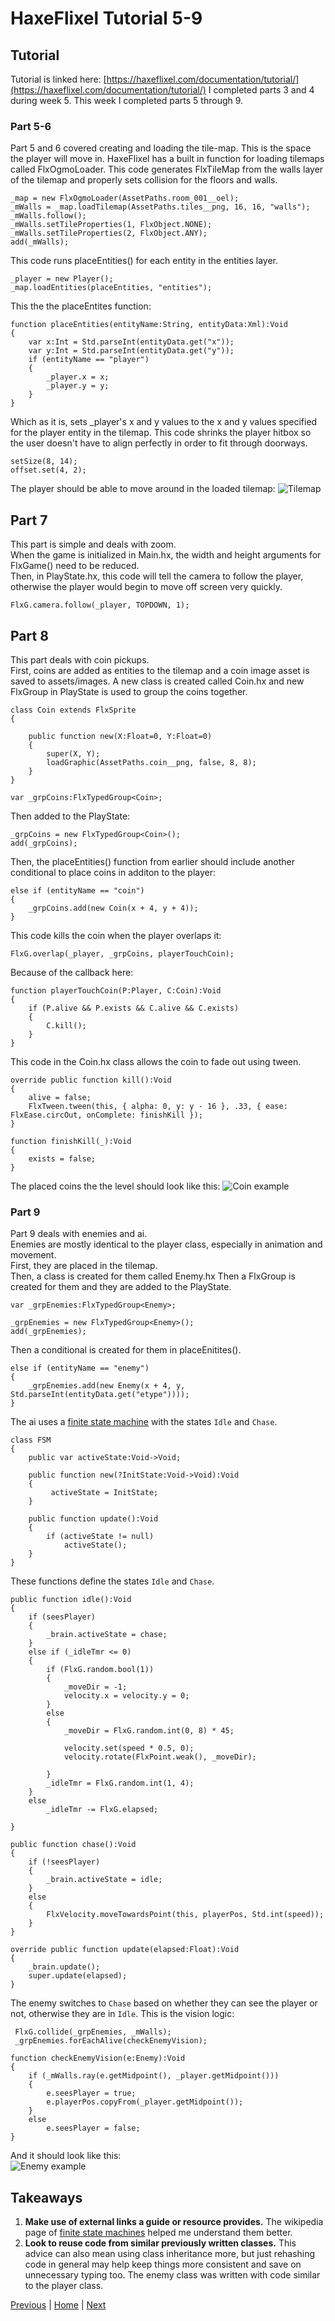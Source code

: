 # HaxeFlixel Tutorial 5-9

## Tutorial
Tutorial is linked here:
[https://haxeflixel.com/documentation/tutorial/](https://haxeflixel.com/documentation/tutorial/)
I completed parts 3 and 4 during week 5. This week I completed parts 5 through 9.

### Part 5-6
Part 5 and 6 covered creating and loading the tile-map. This is the space the player will move in.
HaxeFlixel has a built in function for loading tilemaps called FlxOgmoLoader.
This code generates FlxTileMap from the walls layer of the tilemap and properly sets collision for the floors and walls.
```
_map = new FlxOgmoLoader(AssetPaths.room_001__oel);
_mWalls = _map.loadTilemap(AssetPaths.tiles__png, 16, 16, "walls");
_mWalls.follow();
_mWalls.setTileProperties(1, FlxObject.NONE);
_mWalls.setTileProperties(2, FlxObject.ANY);
add(_mWalls);
```
This code runs placeEntities() for each entity in the entities layer.
```
_player = new Player();
_map.loadEntities(placeEntities, "entities");
```
This the the placeEntites function:
```
function placeEntities(entityName:String, entityData:Xml):Void
{
    var x:Int = Std.parseInt(entityData.get("x"));
    var y:Int = Std.parseInt(entityData.get("y"));
    if (entityName == "player")
    {
        _player.x = x;
        _player.y = y;
    }
}
```
Which as it is, sets _player's x and y values to the x and y values specified for the player entity in the tilemap.
This code shrinks the player hitbox so the user doesn't have to align perfectly in order to fit through doorways.
```
setSize(8, 14);
offset.set(4, 2);
```
The player should be able to move around in the loaded tilemap:
![Tilemap](https://github.com/yuhangc9321/haxe-independent-study/blob/master/blog-images/0013b.png "Tilemap")  

## Part 7
This part is simple and deals with zoom.  
When the game is initialized in Main.hx, the width and height arguments for FlxGame() need to be reduced.  
Then, in PlayState.hx, this code will tell the camera to follow the player,  
otherwise the player would begin to move off screen very quickly.
```
FlxG.camera.follow(_player, TOPDOWN, 1);
```

## Part 8
This part deals with coin pickups.  
First, coins are added as entities to the tilemap and a coin image asset is saved to assets/images.
A new class is created called Coin.hx and new FlxGroup in PlayState is used to group the coins together.
```
class Coin extends FlxSprite
{
    
    public function new(X:Float=0, Y:Float=0) 
    {
        super(X, Y);
        loadGraphic(AssetPaths.coin__png, false, 8, 8);
    }
}
```
```
var _grpCoins:FlxTypedGroup<Coin>;
```
Then added to the PlayState:  
```
_grpCoins = new FlxTypedGroup<Coin>();
add(_grpCoins);
```
Then, the placeEntities() function from earlier should include another conditional to place coins in additon to the player:
```
else if (entityName == "coin")
{
    _grpCoins.add(new Coin(x + 4, y + 4));
}
```
This code kills the coin when the player overlaps it:
```
FlxG.overlap(_player, _grpCoins, playerTouchCoin);
```
Because of the callback here:
```
function playerTouchCoin(P:Player, C:Coin):Void
{
    if (P.alive && P.exists && C.alive && C.exists)
    {
        C.kill();
    }
}
```
This code in the Coin.hx class allows the coin to fade out using tween.
```
override public function kill():Void
{
    alive = false;
    FlxTween.tween(this, { alpha: 0, y: y - 16 }, .33, { ease: FlxEase.circOut, onComplete: finishKill });
}

function finishKill(_):Void
{
    exists = false;
}
```
The placed coins the the level should look like this:
![Coin example](https://github.com/yuhangc9321/haxe-independent-study/blob/master/blog-images/0016b.png "Coin example")  

### Part 9
Part 9 deals with enemies and ai.  
Enemies are mostly identical to the player class, especially in animation and movement.  
First, they are placed in the tilemap.  
Then, a class is created for them called Enemy.hx
Then a FlxGroup is created for them and they are added to the PlayState.
```
var _grpEnemies:FlxTypedGroup<Enemy>;
```
```
_grpEnemies = new FlxTypedGroup<Enemy>();
add(_grpEnemies);
```
Then a conditional is created for them in placeEnitites().  
```
else if (entityName == "enemy")
{
    _grpEnemies.add(new Enemy(x + 4, y, Std.parseInt(entityData.get("etype"))));
}
```
The ai uses a [finite state machine](https://en.wikipedia.org/wiki/Finite-state_machine) with the states `Idle` and `Chase`.  
```
class FSM
{
    public var activeState:Void->Void;

    public function new(?InitState:Void->Void):Void
    {
         activeState = InitState;
    }

    public function update():Void
    {
        if (activeState != null)
            activeState();
    }
}
```
These functions define the states `Idle` and `Chase`.
```
public function idle():Void
{
    if (seesPlayer)
    {
        _brain.activeState = chase;
    }
    else if (_idleTmr <= 0)
    {
        if (FlxG.random.bool(1))
        {
            _moveDir = -1;
            velocity.x = velocity.y = 0;
        }
        else
        {
            _moveDir = FlxG.random.int(0, 8) * 45;

            velocity.set(speed * 0.5, 0);
            velocity.rotate(FlxPoint.weak(), _moveDir);

        }
        _idleTmr = FlxG.random.int(1, 4);            
    }
    else
        _idleTmr -= FlxG.elapsed;

}

public function chase():Void
{
    if (!seesPlayer)
    {
        _brain.activeState = idle;
    }
    else
    {
        FlxVelocity.moveTowardsPoint(this, playerPos, Std.int(speed));
    }
}

override public function update(elapsed:Float):Void
{
    _brain.update();
    super.update(elapsed);
}
```
The enemy switches to `Chase` based on whether they can see the player or not, otherwise they are in `Idle`.
This is the vision logic:
```
 FlxG.collide(_grpEnemies, _mWalls);
 _grpEnemies.forEachAlive(checkEnemyVision);
```
```
function checkEnemyVision(e:Enemy):Void
{
    if (_mWalls.ray(e.getMidpoint(), _player.getMidpoint()))
    {
        e.seesPlayer = true;
        e.playerPos.copyFrom(_player.getMidpoint());
    }
    else
        e.seesPlayer = false;
}
```
And it should look like this:  
![Enemy example](https://github.com/yuhangc9321/haxe-independent-study/blob/master/blog-images/0018b.png "Enemy example")  

## Takeaways
1. **Make use of external links a guide or resource provides.** The wikipedia page of [finite state machines](https://en.wikipedia.org/wiki/Finite-state_machine) helped me understand them better.
2. **Look to reuse code from similar previously written classes.** This advice can also mean using class inheritance more, but just rehashing code in general may help keep things more consistent and save on unnecessary typing too. The enemy class was written with code similar to the player class.

[Previous](week-5.md) | [Home](../README.md) | [Next](week-7.md)